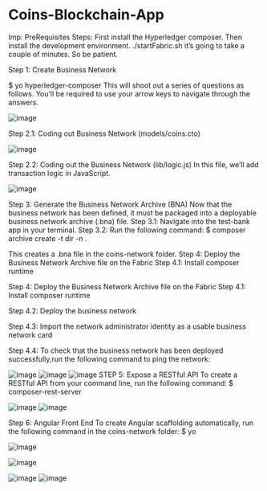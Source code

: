 # Coins-Blockchain-App


Imp: PreRequisites Steps: 
First install the Hyperledger composer. Then install the development environment.
./startFabric.sh it’s going to take a couple of minutes. So be patient.


Step 1: Create Business Network

$ yo hyperledger-composer
This will shoot out a series of questions as follows. You’ll be required to use your arrow keys to navigate through the answers.

 ![image](https://user-images.githubusercontent.com/23340083/40094508-79b02baa-5895-11e8-935b-865de2c3e2a3.png)
 
Step 2.1: Coding out Business Network (models/coins.cto)
 
![image](https://user-images.githubusercontent.com/23340083/40094753-c41ffdf4-5896-11e8-8bb7-9cabab7421a8.png)

Step 2.2: Coding out the Business Network (lib/logic.js)
In this file, we’ll add transaction logic in JavaScript.



 
![image](https://user-images.githubusercontent.com/23340083/40094759-cb765b5c-5896-11e8-9f36-2b615467e902.png)

Step 3: Generate the Business Network Archive (BNA)
Now that the business network has been defined, it must be packaged into a deployable business network archive (.bna) file.
Step 3.1: Navigate into the test-bank app in your terminal.
Step 3.2: Run the following command:
$ composer archive create -t dir -n .


This creates a .bna file in the coins-network folder.
Step 4: Deploy the Business Network Archive file on the Fabric
Step 4.1: Install composer runtime



Step 4: Deploy the Business Network Archive file on the Fabric
Step 4.1: Install composer runtime

 
Step 4.2: Deploy the business network
 
Step 4.3: Import the network administrator identity as a usable business network card
 
Step 4.4: To check that the business network has been deployed successfully,run the following command to ping the network:
 
![image](https://user-images.githubusercontent.com/23340083/40094765-d549a9c2-5896-11e8-9cf0-ffac6b974d8a.png)
![image](https://user-images.githubusercontent.com/23340083/40094768-dca2ddc4-5896-11e8-9094-488814ce19ee.png)
![image](https://user-images.githubusercontent.com/23340083/40094775-e4572dfe-5896-11e8-96ac-28925f3d440d.png)
STEP 5: Expose a RESTful API
To create a RESTful API from your command line, run the following command:
$ composer-rest-server
 


![image](https://user-images.githubusercontent.com/23340083/40094788-f3a4b4f2-5896-11e8-905b-8c8a7bbb2b9f.png)
![image](https://user-images.githubusercontent.com/23340083/40094810-096da5b4-5897-11e8-94ac-1ae370870697.png)
 
Step 6: Angular Front End
To create Angular scaffolding automatically, run the following command in the coins-network folder:
$ yo

![image](https://user-images.githubusercontent.com/23340083/40095154-703244de-5898-11e8-810d-f176b62956d8.png)

![image](https://user-images.githubusercontent.com/23340083/40095156-75cfec3e-5898-11e8-9d42-a740c3fd1603.png)



![image](https://user-images.githubusercontent.com/23340083/40095202-bbdb9b9c-5898-11e8-902b-1c435b9e41cb.png)
![image](https://user-images.githubusercontent.com/23340083/40094820-16dac182-5897-11e8-93d1-1571c48a42a7.png)



 
 

 

 
